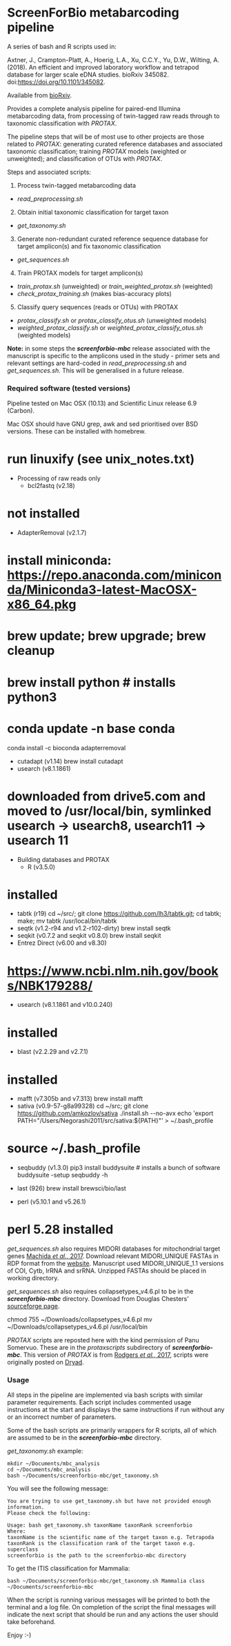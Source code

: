 # ScreenForBio metabarcoding pipeline

A series of bash and R scripts used in:

Axtner, J., Crampton-Platt, A., Hoerig, L.A., Xu, C.C.Y., Yu, D.W., Wilting, A. (2018).
An efficient and improved laboratory workflow and tetrapod database for larger scale eDNA studies. bioRxiv 345082. doi:https://doi.org/10.1101/345082.

Available from [bioRxiv](https://www.biorxiv.org/content/early/2018/06/12/345082).

Provides a complete analysis pipeline for paired-end Illumina metabarcoding data, from processing of twin-tagged raw reads through to taxonomic classification with *PROTAX*.

The pipeline steps that will be of most use to other projects are those related to *PROTAX*: generating curated reference databases and associated taxonomic classification; training *PROTAX* models (weighted or unweighted); and classification of OTUs with *PROTAX*.

Steps and associated scripts:
1. Process twin-tagged metabarcoding data
  - *read_preprocessing.sh*
2. Obtain initial taxonomic classification for target taxon
  - *get_taxonomy.sh*
3. Generate non-redundant curated reference sequence database for target amplicon(s) and fix taxonomic classification
  - *get_sequences.sh*
4. Train PROTAX models for target amplicon(s)
  - *train_protax.sh* (unweighted) or *train_weighted_protax.sh* (weighted)
  - *check_protax_training.sh* (makes bias-accuracy plots)
5. Classify query sequences (reads or OTUs) with PROTAX
  - *protax_classify.sh* or *protax_classify_otus.sh* (unweighted models)
  - *weighted_protax_classify.sh* or *weighted_protax_classify_otus.sh* (weighted models)

**Note:** in some steps the ***screenforbio-mbc*** release associated with the manuscript is specific to the amplicons used in the study - primer sets and relevant settings are hard-coded in *read_preprocessing.sh* and *get_sequences.sh*. This will be generalised in a future release.

### Required software (tested versions)
Pipeline tested on Mac OSX (10.13) and Scientific Linux release 6.9 (Carbon).

Mac OSX should have GNU grep, awk and sed prioritised over BSD versions. These can be installed with homebrew.
# run linuxify (see unix_notes.txt)

- Processing of raw reads only
  - bcl2fastq (v2.18)
# not installed
  - AdapterRemoval (v2.1.7)
# install miniconda:  https://repo.anaconda.com/miniconda/Miniconda3-latest-MacOSX-x86_64.pkg
# brew update; brew upgrade; brew cleanup
# brew install python # installs python3
# conda update -n base conda
conda install -c bioconda adapterremoval
  - cutadapt (v1.14)
brew install cutadapt
  - usearch (v8.1.1861)
# downloaded from drive5.com and moved to /usr/local/bin, symlinked usearch -> usearch8, usearch11 -> usearch 11

- Building databases and PROTAX
  - R (v3.5.0)
# installed
  - tabtk (r19)
cd ~/src/; git clone https://github.com/lh3/tabtk.git; cd tabtk; make; mv tabtk /usr/local/bin/tabtk
  - seqtk (v1.2-r94 and v1.2-r102-dirty)
brew install seqtk
  - seqkit (v0.7.2 and seqkit v0.8.0)
brew install seqkit
  - Entrez Direct (v6.00 and v8.30)
# https://www.ncbi.nlm.nih.gov/books/NBK179288/
  - usearch (v8.1.1861 and v10.0.240)
# installed
  - blast (v2.2.29 and v2.7.1)
# installed
  - mafft (v7.305b and v7.313)
brew install mafft
  - sativa (v0.9-57-g8a99328)
cd ~/src; git clone https://github.com/amkozlov/sativa
./install.sh --no-avx
echo 'export PATH="/Users/Negorashi2011/src/sativa:${PATH}"' > ~/.bash_profile
# source ~/.bash_profile

  - seqbuddy (v1.3.0)
pip3 install buddysuite # installs a bunch of software
buddysuite -setup
seqbuddy -h

  - last (926)
brew install brewsci/bio/last
  - perl (v5.10.1 and v5.26.1)
# perl 5.28 installed

*get_sequences.sh* also requires MIDORI databases for mitochondrial target genes [Machida *et al.*, 2017](https://www.nature.com/articles/sdata201727). Download relevant MIDORI_UNIQUE FASTAs in RDP format from the [website](http://www.reference-midori.info/download.php). Manuscript used MIDORI_UNIQUE_1.1 versions of COI, Cytb, lrRNA and srRNA. Unzipped FASTAs should be placed in working directory.

*get_sequences.sh*  also requires collapsetypes_v4.6.pl to be in the ***screenforbio-mbc*** directory. Download from Douglas Chesters' [sourceforge page](https://sourceforge.net/projects/collapsetypes/).

chmod 755 ~/Downloads/collapsetypes_v4.6.pl
mv ~/Downloads/collapsetypes_v4.6.pl /usr/local/bin


*PROTAX* scripts are reposted here with the kind permission of Panu Somervuo. These are in the *protaxscripts* subdirectory of ***screenforbio-mbc***. This version of *PROTAX* is from [Rodgers *et al.,* 2017](https://doi.org/10.1111/1755-0998.12701), scripts were originally posted on [Dryad](https://datadryad.org/resource/doi:10.5061/dryad.bj5k0).

### Usage
All steps in the pipeline are implemented via bash scripts with similar parameter requirements. Each script includes commented usage instructions at the start and displays the same instructions if run without any or an incorrect number of parameters.

Some of the bash scripts are primarily wrappers for R scripts, all of which are assumed to be in the ***screenforbio-mbc*** directory.

*get_taxonomy.sh* example:

    mkdir ~/Documents/mbc_analysis
    cd ~/Documents/mbc_analysis
    bash ~/Documents/screenforbio-mbc/get_taxonomy.sh

You will see the following message:

    You are trying to use get_taxonomy.sh but have not provided enough information.
    Please check the following:

    Usage: bash get_taxonomy.sh taxonName taxonRank screenforbio
    Where:
    taxonName is the scientific name of the target taxon e.g. Tetrapoda
    taxonRank is the classification rank of the target taxon e.g. superclass
    screenforbio is the path to the screenforbio-mbc directory

To get the ITIS classification for Mammalia:

    bash ~/Documents/screenforbio-mbc/get_taxonomy.sh Mammalia class ~/Documents/screenforbio-mbc

When the script is running various messages will be printed to both the terminal and a log file. On completion of the script the final messages will indicate the next script that should be run and any actions the user should take beforehand.

Enjoy :-)
